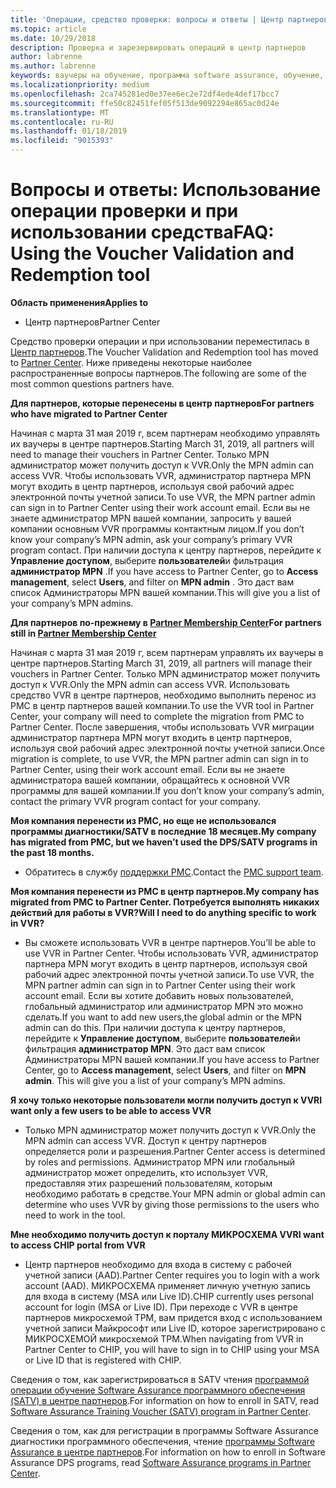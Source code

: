 ```yaml
---
title: 'Операции, средство проверки: вопросы и ответы | Центр партнеров'
ms.topic: article
ms.date: 10/29/2018
description: Проверка и зарезервировать операций в центр партнеров
author: labrenne
ms.author: labrenne
keywords: ваучеры на обучение, программа software assurance, обучение, проверка ваучеры, зарезервировать операции
ms.localizationpriority: medium
ms.openlocfilehash: 2ca745281ed0e37ee6ec2e72df4ede4def17bcc7
ms.sourcegitcommit: ffe50c82451fef05f513de9092294e865ac0d24e
ms.translationtype: MT
ms.contentlocale: ru-RU
ms.lasthandoff: 01/18/2019
ms.locfileid: "9015393"
---
```

# <a name="faq-using-the-voucher-validation-and-redemption-tool"></a><span data-ttu-id="9e54f-104">Вопросы и ответы: Использование операции проверки и при использовании средства</span><span class="sxs-lookup"><span data-stu-id="9e54f-104">FAQ: Using the Voucher Validation and Redemption tool</span></span> 

**<span data-ttu-id="9e54f-105">Область применения</span><span class="sxs-lookup"><span data-stu-id="9e54f-105">Applies to</span></span>**

- <span data-ttu-id="9e54f-106">Центр партнеров</span><span class="sxs-lookup"><span data-stu-id="9e54f-106">Partner Center</span></span>

<span data-ttu-id="9e54f-107">Средство проверки операции и при использовании переместилась в [Центр партнеров](https://partner.microsoft.com/en-us/pcv/dashboard/overview).</span><span class="sxs-lookup"><span data-stu-id="9e54f-107">The Voucher Validation and Redemption tool has moved to [Partner Center](https://partner.microsoft.com/en-us/pcv/dashboard/overview).</span></span> <span data-ttu-id="9e54f-108">Ниже приведены некоторые наиболее распространенные вопросы партнеров.</span><span class="sxs-lookup"><span data-stu-id="9e54f-108">The following are some of the most common questions partners have.</span></span> 

**<span data-ttu-id="9e54f-109">Для партнеров, которые перенесены в центр партнеров</span><span class="sxs-lookup"><span data-stu-id="9e54f-109">For partners who have migrated to Partner Center</span></span>**

 <span data-ttu-id="9e54f-110">Начиная с марта 31 мая 2019 г, всем партнерам необходимо управлять их ваучеры в центре партнеров.</span><span class="sxs-lookup"><span data-stu-id="9e54f-110">Starting March 31, 2019, all partners will need to manage their vouchers in Partner Center.</span></span> <span data-ttu-id="9e54f-111">Только MPN администратор может получить доступ к VVR.</span><span class="sxs-lookup"><span data-stu-id="9e54f-111">Only the MPN admin can access VVR.</span></span> <span data-ttu-id="9e54f-112">Чтобы использовать VVR, администратор партнера MPN могут входить в центр партнеров, используя свой рабочий адрес электронной почты учетной записи.</span><span class="sxs-lookup"><span data-stu-id="9e54f-112">To use VVR, the MPN partner admin can sign in to Partner Center using their work account email.</span></span> <span data-ttu-id="9e54f-113">Если вы не знаете администратор MPN вашей компании, запросить у вашей компании основным VVR программы контактным лицом.</span><span class="sxs-lookup"><span data-stu-id="9e54f-113">If you don’t know your company’s MPN admin, ask your company’s primary VVR program contact.</span></span>  <span data-ttu-id="9e54f-114">При наличии доступа к центру партнеров, перейдите к **Управление доступом**, выберите **пользователей**и фильтрация **администратор MPN** .</span><span class="sxs-lookup"><span data-stu-id="9e54f-114">If you have access to Partner Center, go to **Access management**, select **Users**, and filter on **MPN admin** .</span></span> <span data-ttu-id="9e54f-115">Это даст вам список Администраторы MPN вашей компании.</span><span class="sxs-lookup"><span data-stu-id="9e54f-115">This will give you a list of your company’s MPN admins.</span></span>  

**<span data-ttu-id="9e54f-116">Для партнеров по-прежнему в [Partner Membership Center](https://partner.microsoft.com/)</span><span class="sxs-lookup"><span data-stu-id="9e54f-116">For partners still in [Partner Membership Center](https://partner.microsoft.com/)</span></span>**

<span data-ttu-id="9e54f-117">Начиная с марта 31 мая 2019 г, всем партнерам управлять их ваучеры в центре партнеров.</span><span class="sxs-lookup"><span data-stu-id="9e54f-117">Starting March 31, 2019, all partners will manage their vouchers in Partner Center.</span></span> <span data-ttu-id="9e54f-118">Только MPN администратор может получить доступ к VVR.</span><span class="sxs-lookup"><span data-stu-id="9e54f-118">Only the MPN admin can access VVR.</span></span> <span data-ttu-id="9e54f-119">Использовать средство VVR в центре партнеров, необходимо выполнить перенос из PMC в центр партнеров вашей компании.</span><span class="sxs-lookup"><span data-stu-id="9e54f-119">To use the VVR tool in Partner Center, your company will need to complete the migration from PMC to Partner Center.</span></span> <span data-ttu-id="9e54f-120">После завершения, чтобы использовать VVR миграции администратор партнера MPN могут входить в центр партнеров, используя свой рабочий адрес электронной почты учетной записи.</span><span class="sxs-lookup"><span data-stu-id="9e54f-120">Once migration is complete, to use VVR, the MPN partner admin can sign in to Partner Center, using their work account email.</span></span> <span data-ttu-id="9e54f-121">Если вы не знаете администратора вашей компании, обращайтесь к основной VVR программы для вашей компании.</span><span class="sxs-lookup"><span data-stu-id="9e54f-121">If you don’t know your company’s admin, contact the primary VVR program contact for your company.</span></span>  


**<span data-ttu-id="9e54f-122">Моя компания перенести из PMC, но еще не использовался программы диагностики/SATV в последние 18 месяцев.</span><span class="sxs-lookup"><span data-stu-id="9e54f-122">My company has migrated from PMC, but we haven’t used the DPS/SATV programs in the past 18 months.</span></span>**

- <span data-ttu-id="9e54f-123">Обратитесь в службу [поддержки PMC](proghelp@microsoft.com).</span><span class="sxs-lookup"><span data-stu-id="9e54f-123">Contact the [PMC support team](proghelp@microsoft.com).</span></span> 


**<span data-ttu-id="9e54f-124">Моя компания перенести из PMC в центр партнеров.</span><span class="sxs-lookup"><span data-stu-id="9e54f-124">My company has migrated from PMC to Partner Center.</span></span> <span data-ttu-id="9e54f-125">Потребуется выполнять никаких действий для работы в VVR?</span><span class="sxs-lookup"><span data-stu-id="9e54f-125">Will I need to do anything specific to work in VVR?</span></span>** 

- <span data-ttu-id="9e54f-126">Вы сможете использовать VVR в центре партнеров.</span><span class="sxs-lookup"><span data-stu-id="9e54f-126">You’ll be able to use VVR in Partner Center.</span></span>  <span data-ttu-id="9e54f-127">Чтобы использовать VVR, администратор партнера MPN могут входить в центр партнеров, используя свой рабочий адрес электронной почты учетной записи.</span><span class="sxs-lookup"><span data-stu-id="9e54f-127">To use VVR, the MPN partner admin can sign in to Partner Center using their work account email.</span></span> <span data-ttu-id="9e54f-128">Если вы хотите добавить новых пользователей, глобальный администратор или администратор MPN это можно сделать.</span><span class="sxs-lookup"><span data-stu-id="9e54f-128">If you want to add new users,the global admin or the MPN admin can do this.</span></span> <span data-ttu-id="9e54f-129">При наличии доступа к центру партнеров, перейдите к **Управление доступом**, выберите **пользователей**и фильтрация **администратор MPN**. Это даст вам список Администраторы MPN вашей компании.</span><span class="sxs-lookup"><span data-stu-id="9e54f-129">If you have access to Partner Center, go to **Access management**, select **Users**, and filter on **MPN admin**. This will give you a list of your company’s MPN admins.</span></span>  

**<span data-ttu-id="9e54f-130">Я хочу только некоторые пользователи могли получить доступ к VVR</span><span class="sxs-lookup"><span data-stu-id="9e54f-130">I want only a few users to be able to access VVR</span></span>**

- <span data-ttu-id="9e54f-131">Только MPN администратор может получить доступ к VVR.</span><span class="sxs-lookup"><span data-stu-id="9e54f-131">Only the MPN admin can access VVR.</span></span> <span data-ttu-id="9e54f-132">Доступ к центру партнеров определяется роли и разрешения.</span><span class="sxs-lookup"><span data-stu-id="9e54f-132">Partner Center access is determined by roles and permissions.</span></span> <span data-ttu-id="9e54f-133">Администратор MPN или глобальный администратор может определить, кто использует VVR, предоставляя этих разрешений пользователям, которым необходимо работать в средстве.</span><span class="sxs-lookup"><span data-stu-id="9e54f-133">Your MPN admin or global admin can determine who uses VVR by giving those permissions to the users who need to work in the tool.</span></span>

**<span data-ttu-id="9e54f-134">Мне необходимо получить доступ к порталу МИКРОСХЕМА VVR</span><span class="sxs-lookup"><span data-stu-id="9e54f-134">I want to access CHIP portal from VVR</span></span>**

- <span data-ttu-id="9e54f-135">Центр партнеров необходимо для входа в систему с рабочей учетной записи (AAD).</span><span class="sxs-lookup"><span data-stu-id="9e54f-135">Partner Center requires you to login with a work account (AAD).</span></span>  <span data-ttu-id="9e54f-136">МИКРОСХЕМА применяет личную учетную запись для входа в систему (MSA или Live ID).</span><span class="sxs-lookup"><span data-stu-id="9e54f-136">CHIP currently uses personal account for login (MSA or Live ID).</span></span>  <span data-ttu-id="9e54f-137">При переходе с VVR в центре партнеров микросхемой TPM, вам придется вход с использованием учетной записи Майкрософт или Live ID, которое зарегистрировано с МИКРОСХЕМОЙ микросхемой TPM.</span><span class="sxs-lookup"><span data-stu-id="9e54f-137">When navigating from VVR in Partner Center to CHIP, you will have to sign in to CHIP using your MSA or Live ID that is registered with CHIP.</span></span>

<span data-ttu-id="9e54f-138">Сведения о том, как зарегистрироваться в SATV чтения [программой операции обучение Software Assurance программного обеспечения (SATV) в центре партнеров](software-assurance-satv.md).</span><span class="sxs-lookup"><span data-stu-id="9e54f-138">For information on how to enroll in SATV, read [Software Assurance Training Voucher (SATV) program in Partner Center](software-assurance-satv.md).</span></span>

<span data-ttu-id="9e54f-139">Сведения о том, как для регистрации в программы Software Assurance диагностики программного обеспечения, чтение [программы Software Assurance в центре партнеров](software-assurance-dps.md).</span><span class="sxs-lookup"><span data-stu-id="9e54f-139">For information on how to enroll in Software Assurance DPS programs, read [Software Assurance programs in Partner Center](software-assurance-dps.md).</span></span>